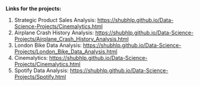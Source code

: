 **Links for the projects:**
1. Strategic Product Sales Analysis: https://shubhlp.github.io/Data-Science-Projects/Cinemalytics.html
2. Airplane Crash History Analysis: https://shubhlp.github.io/Data-Science-Projects/Airplane_Crash_History_Analysis.html
3. London Bike Data Analysis: https://shubhlp.github.io/Data-Science-Projects/London_Bike_Data_Analysis.html
4. Cinemalytics: https://shubhlp.github.io/Data-Science-Projects/Cinemalytics.html
5. Spotify Data Analysis: https://shubhlp.github.io/Data-Science-Projects/Spotify.html
